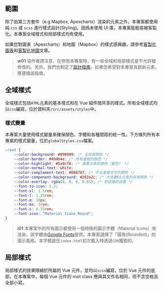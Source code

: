 ## 範圍

除了由第三方套件（e.g Mapbox, Apexcharts）渲染的元素之外，本專案都使用純 `css` 或 `scss` 進行樣式設計(Styling)。因爲未使用 UI 庫，本專案能輕易被客製化。本專案全域樣式和局部樣式均有使用。

如果您對圖表（Apexcharts）和地圖（Mapbox）的樣式感興趣，請參考[客製化圖表](/front-end/custom-charts)和[客製化地圖](/front-end/custom-maps)文章。

> **w01**
> 協作者請注意，在修改本專案時，有一些全域和局部樣式是不允許被修改的。另外，我們也制定了[設計指南](/front-end/design-guide)，如果您希望對本專案貢獻新元素，應遵循該指南。

## 全域樣式

全域樣式包括`HTML`元素的基本樣式和在 Vue 組件間共享的樣式。所有全域樣式均以`css`編寫，位於資料夾`/src/assets/styles`中。

### 樣式變量

本專案大量使用樣式變量來確保顏色、字體和各種間距的統一性。下方條列所有本專案的樣式變量，位於`globalStyles.css`檔案。

```css
:root {
	--color-background: #090909; /* 主背景顏色 */
	--color-border: #494b4e; /* 所有邊框的顏色 */
	--color-highlight: #5a9cf8; /* 重要元素的顏色（藍色） */
	--color-normal-text: white;
	--color-complement-text: #888787; /* 不太重要文字的顏色 */
	--color-component-background: #282a2c; /* 大多數UI元素的背景顏色 */
	--color-overlay: rgba(0, 0, 0, 0.65); /* 對話框的遮罩 */
	--font-to-icon: 1.2;
	--font-xl: 1.5rem;
	--font-l: 1.25rem;
	--font-m: 18px;
	--font-ms: 1rem;
	--font-s: 0.75rem;
	--font-icon: "Material Icons Round";
}
```

> **i01**
> 本專案中的所有圖示都使用一個特殊的圖示字體（Material Icons）來渲染，該字體由[Google Fonts](https://fonts.google.com/icons?icon.style=Rounded&icon.set=Material+Icons)提供。本專案選擇了「圓角(Rounded)」的圖示風格。本字體是在`index.html`初次載入時透過`CDN`獲取的。

## 局部樣式

局部樣式的效果限縮於所屬的 Vue 元件，並均以`scss`編寫，位於 Vue 元件的底部。在本專案中，每個 Vue 元件的 root class 應與其文件名相同，但不含空格且全部小寫。

